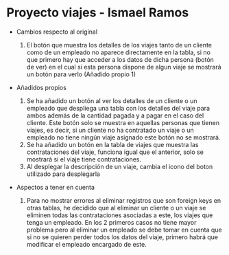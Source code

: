 # Proyecto viajes - Ismael Ramos

+ Cambios respecto al original
    1. El botón que muestra los detalles de los viajes tanto de un cliente como de un empleado no aparece directamente
       en la tabla, si no que primero hay que acceder a los datos de dicha persona (botón de ver) en el cual si esta
       persona dispone de algun viaje se mostrará un botón para verlo (Añadido propio 1)

+ Añadidos propios
    1. Se ha añadido un botón al ver los detalles de un cliente o un empleado que despliega una tabla con los detalles
       del viaje para ambos además de la cantidad pagada y a pagar en el caso del cliente. Este botón solo se muestra en
       aquellas personas que tienen viajes, es decir, si un cliente no ha contratado un viaje o un empleado no tiene
       ningún viaje asignado este botón no se mostrará.
    2. Se ha añadido un botón en la tabla de viajes que muestra las contrataciones del viaje, funciona igual que el
       anterior, solo se mostrará si el viaje tiene contrataciones.
    3. Al desplegar la descripción de un viaje, cambia el icono del boton utilizado para desplegarla
+ Aspectos a tener en cuenta
    1. Para no mostrar errores al eliminar registros que son foreign keys en otras tablas, he decidido que al eliminar
       un cliente o un viaje se eliminen todas las contrataciones asociadas a este, los viajes que tenga un empleado. En
       los 2 primeros casos no tiene mayor problema pero al eliminar un empleado se debe tomar en cuenta que si no se
       quieren perder todos los datos del viaje, primero habrá que modificar el empleado encargado de este.


